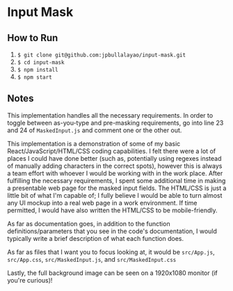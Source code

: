 # Input Mask

## How to Run
1) `$ git clone git@github.com:jpbullalayao/input-mask.git`
2) `$ cd input-mask`
3) `$ npm install`
4) `$ npm start`

## Notes
This implementation handles all the necessary requirements. In order to toggle between as-you-type and pre-masking requirements, go into line 23 and 24 of `MaskedInput.js` and comment one or the other out.

This implementation is a demonstration of some of my basic React/JavaScript/HTML/CSS coding capabilities. I felt there were a lot of places I could have done better (such as, potentially using regexes instead of manually adding characters in the correct spots), however this is always a team effort with whoever I would be working with in the work place. After fulfilling the necessary requirements, I spent some additional time in making a presentable web page for the masked input fields. The HTML/CSS is just a little bit of what I'm capable of; I fully believe I would be able to turn almost any UI mockup into a real web page in a work environment. If time permitted, I would have also written the HTML/CSS to be mobile-friendly.

As far as documentation goes, in addition to the function definitions/parameters that you see in the code's documentation, I would typically write a brief description of what each function does. 

As far as files that I want you to focus looking at, it would be `src/App.js`, `src/App.css`, `src/MaskedInput.js`, and `src/MaskedInput.css`

Lastly, the full background image can be seen on a 1920x1080 monitor (if you're curious)!
